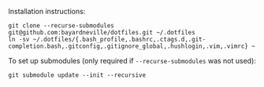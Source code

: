 Installation instructions:
```
git clone --recurse-submodules git@github.com:bayardneville/dotfiles.git ~/.dotfiles
ln -sv ~/.dotfiles/{.bash_profile,.bashrc,.ctags.d,.git-completion.bash,.gitconfig,.gitignore_global,.hushlogin,.vim,.vimrc} ~
```

To set up submodules (only required if `--recurse-submodules` was not used):
```
git submodule update --init --recursive
```
